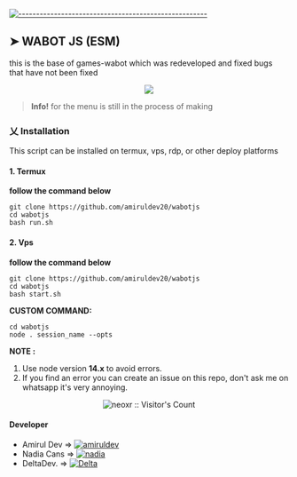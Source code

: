 [![-----------------------------------------------------](https://raw.githubusercontent.com/andreasbm/readme/master/assets/lines/colored.png)](#table-of-contents)

## ➤ WABOT JS (ESM)

this is the base of games-wabot which was redeveloped and fixed bugs that have not been fixed

<p align="center">
<img width="" src="https://img.shields.io/github/repo-size/amiruldev20/wabotjs?color=green&label=Repo%20Size&style=for-the-badge&logo=appveyor">
</p>

> **Info!** for the menu is still in the process of making

### 乂  Installation

This script can be installed on termux, vps, rdp, or other deploy platforms

#### 1. Termux

**follow the command below**

```
git clone https://github.com/amiruldev20/wabotjs
cd wabotjs
bash run.sh
```

#### 2. Vps

**follow the command below**

```
git clone https://github.com/amiruldev20/wabotjs
cd wabotjs
bash start.sh
```

**CUSTOM COMMAND:**
```
cd wabotjs
node . session_name --opts
```

**NOTE :** 

1. Use node version **14.x** to avoid errors.
2. If you find an error you can create an issue on this repo, don't ask me on whatsapp it's very annoying.

<p align="center"><img src="https://profile-counter.glitch.me/{amiruldev20}/count.svg" alt="neoxr :: Visitor's Count" /></p>

#### Developer
- Amirul Dev =>  [![amiruldev](https://img.shields.io/badge/WA-ME.svg)](https://wa.me/687852104)
- Nadia Cans => [![nadia](https://img.shields.io/badge/WA-ME.svg)](https://wa.me/6285772679192)
- DeltaDev.  => [![Delta](https://img.shields.io/badge/WA-ME.svg)](https://wa.me/13177997217)
